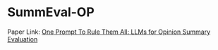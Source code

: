 # SummEval-OP

Paper Link: [One Prompt To Rule Them All: LLMs for Opinion Summary Evaluation](https://arxiv.org/abs/2402.11683)
